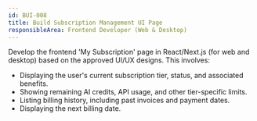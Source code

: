 ```yaml
---
id: BUI-008
title: Build Subscription Management UI Page
responsibleArea: Frontend Developer (Web & Desktop)
---
```

Develop the frontend 'My Subscription' page in React/Next.js (for web and desktop) based on the approved UI/UX designs. This involves:
-   Displaying the user's current subscription tier, status, and associated benefits.
-   Showing remaining AI credits, API usage, and other tier-specific limits.
-   Listing billing history, including past invoices and payment dates.
-   Displaying the next billing date.